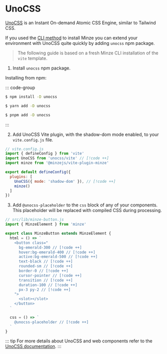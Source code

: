 # UnoCSS

[UnoCSS](https://unocss.dev) is an Instant On-demand Atomic CSS Engine, similar to Tailwind CSS.

If you used the [CLI method](/guide/installation#cli) to install Minze you can extend your environment with UnoCSS quite quickly by adding `unocss` npm package.

> The following guide is based on a fresh Minze CLI installation of the `vite` template.

1. Install `unocss` npm package.

Installing from npm:

::: code-group

```bash [npm]
$ npm install -D unocss
```

```bash [yarn]
$ yarn add -D unocss
```

```bash [pnpm]
$ pnpm add -D unocss
```

:::

2. Add UnoCSS Vite plugin, with the shadow-dom mode enabled, to your `vite.config.js` file.

```js
// vite.config.js
import { defineConfig } from 'vite'
import UnoCSS from 'unocss/vite' // [!code ++]
import minze from '@minzejs/vite-plugin-minze'

export default defineConfig({
  plugins: [
    UnoCSS({ mode: 'shadow-dom' }), // [!code ++]
    minze()
  ]
})
```

3. Add `@unocss-placeholder` to the `css` block of any of your components. This placeholder will be replaced with compiled CSS during processing.

```js
// src/lib/minze-button.js
import { MinzeElement } from 'minze'

export class MinzeButton extends MinzeElement {
  html = () => `
    <button class="
      bg-emerald-300 // [!code ++]
      hover:bg-emerald-400 // [!code ++]
      active:bg-emerald-500 // [!code ++]
      text-black // [!code ++]
      rounded-sm // [!code ++]
      border-0 // [!code ++]
      cursor-pointer // [!code ++]
      transition // [!code ++]
      duration-100 // [!code ++]
      px-3 py-2 // [!code ++]
    ">
      <slot></slot>
    </button>
  `

  css = () => `
    @unocss-placeholder // [!code ++]
  `
}
```

::: tip
For more details about UnoCSS and web components refer to the [UnoCSS documentation](https://unocss.dev/integrations/vite#web-components).
:::
